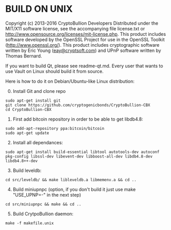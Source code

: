 BUILD ON UNIX
=============
Copyright (c) 2013-2016 CryptoBullion Developers
Distributed under the MIT/X11 software license, see the accompanying file
license.txt or http://www.opensource.org/licenses/mit-license.php.  This
product includes software developed by the OpenSSL Project for use in the
OpenSSL Toolkit (http://www.openssl.org/).  This product includes cryptographic
software written by Eric Young (eay@cryptsoft.com) and UPnP software written by
Thomas Bernard.

If you want to build Qt, please see readme-qt.md.
Every user that wants to use Vault on Linux should build it from source.

Here is how to do it on Debian/Ubuntu-like Linux distribution:

0. Install Git and clone repo
```
sudo apt-get install git
git clone https://github.com/cryptogenicbonds/CryptoBullion-CBX
cd CryptoBullion-CBX
```
1. First add bitcoin repository in order to be able to get libdb4.8:
```
sudo add-apt-repository ppa:bitcoin/bitcoin
sudo apt-get update
```
2. Install all dependances:
```
sudo apt-get install build-essential libtool autotools-dev autoconf pkg-config libssl-dev libevent-dev libboost-all-dev libdb4.8-dev libdb4.8++-dev
```
3. Build leveldb:
```
cd src/leveldb/ && make libleveldb.a libmemenv.a && cd ..
```
4. Build miniupnpc (option, if you don't build it just use make "USE_UPNP=-" in the next step)
```
cd src/miniupnpc && make && cd ..
```
5. Build CrytpoBullion daemon:
```
make -f makefile.unix
```
